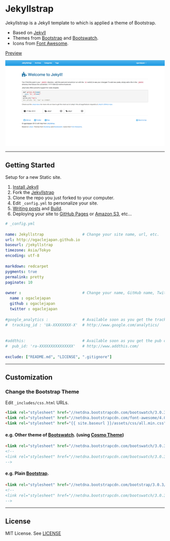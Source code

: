 # Jekyllstrap

Jekyllstrap is a Jekyll template to which is applied a theme of Bootstrap.

* Based on [Jekyll][jekyll]
* Themes from [Bootstrap][bootstrap] and [Bootswatch][bootswatch].
* Icons from [Font Awesome][font-awesome].

[Preview][jekyllstrap-preview]

![Jekyllstrap Screenshot](jekyllstrap-theme-preview.png)

---

## Getting Started

Setup for a new Static site.

1. [Install Jekyll][jekyll-install]
2. Fork the [Jekyllstrap][jekyllstrap-github]
3. Clone the repo you just forked to your computer.
4. Edit `_config.yml` to personalize your site.
5. [Writing posts][jekyll-post] and [Build][jekyll-build].
6. Deploying your site to [GitHub Pages][jekyll-deploy] or [Amazon S3][jekyll-s3], etc...


```yaml
# _config.yml

name: Jekyllstrap                 # Change your site name, url, etc.
url: http://ogaclejapan.github.io
baseurl: /jekyllstrap
timezone: Asia/Tokyo
encoding: utf-8

markdown: redcarpet
pygments: true
permalink: pretty
paginate: 10

owner :                           # Change your name, GitHub name, Twitter id.
  name : ogaclejapan
  github : ogaclejapan
  twitter : ogaclejapan

#google_analytics :               # Available soon as you get the tracking code.
#  tracking_id : 'UA-XXXXXXXX-X'  # http://www.google.com/analytics/


#addthis:                         # Available soon as you get the pub code.
#  pub_id: 'ra-XXXXXXXXXXXXXXX'   # http://www.addthis.com/

exclude: ["README.md", "LICENSE", ".gitignore"]
```

---

## Customization

### Change the Bootstrap Theme

Edit `_includes/css.html` URLs.

```html
<link rel="stylesheet" href="//netdna.bootstrapcdn.com/bootswatch/3.0.3/cerulean/bootstrap.min.css">
<link rel="stylesheet" href="//netdna.bootstrapcdn.com/font-awesome/4.0.3/css/font-awesome.min.css">
<link rel="stylesheet" href="{{ site.baseurl }}/assets/css/all.min.css">
```

#### e.g. Other theme of [Bootswatch][bootswatch]. (using [Cosmo Theme][bootswatch-cosmo])

```html
<link rel="stylesheet" href="//netdna.bootstrapcdn.com/bootswatch/3.0.3/cosmo/bootstrap.min.css">
<!-- 
<link rel="stylesheet" href="//netdna.bootstrapcdn.com/bootswatch/3.0.3/cerulean/bootstrap.min.css">
-->
```

#### e.g. Plain [Bootstrap][bootstrap].

```html
<link rel="stylesheet" href="//netdna.bootstrapcdn.com/bootstrap/3.0.3/css/bootstrap.min.css">
<!-- 
<link rel="stylesheet" href="//netdna.bootstrapcdn.com/bootswatch/3.0.3/cerulean/bootstrap.min.css">
-->
```

---

## License

MIT License. See [LICENSE][jekyllstrap-license]

[jekyll]: http://jekyllrb.com/
[jekyll-install]: http://jekyllrb.com/docs/installation/
[jekyll-post]: http://jekyllrb.com/docs/posts/
[jekyll-build]: http://jekyllrb.com/docs/usage/ 
[jekyll-deploy]: http://jekyllrb.com/docs/github-pages/
[jekyll-s3]: https://github.com/laurilehmijoki/jekyll-s3
[bootstrap]: http://getbootstrap.com/
[bootswatch]: http://bootswatch.com/
[bootswatch-cosmo]: http://bootswatch.com/cosmo/
[font-awesome]: http://fontawesome.io/
[jekyllstrap-github]: https://github.com/ogaclejapan/jekyllstrap
[jekyllstrap-preview]: http://ogaclejapan.github.io/jekyllstrap/
[jekyllstrap-license]: https://github.com/ogaclejapan/jekyllstrap/blob/master/LICENSE


